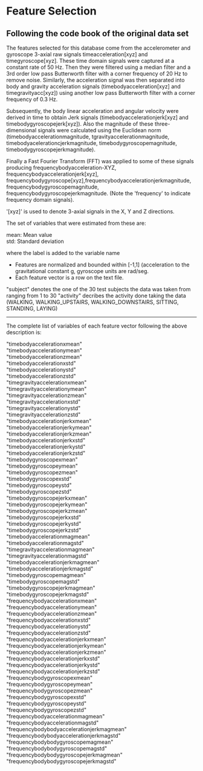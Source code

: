 # Feature Selection 

## Following the code book of the original data set

The features selected for this database come from the accelerometer and gyroscope 3-axial raw signals timeacceleration[xyz] and timegyroscope[xyz]. These time domain signals  were captured at a constant rate of 50 Hz. Then they were filtered using a median filter and a 3rd order low pass Butterworth filter with a corner frequency of 20 Hz to remove noise. Similarly, the acceleration signal was then separated into body and gravity acceleration signals (timebodyacceleration[xyz] and timegravityacc[xyz]) using another low pass Butterworth filter with a corner frequency of 0.3 Hz. 

Subsequently, the body linear acceleration and angular velocity were derived in time to obtain Jerk signals (timebodyaccelerationjerk[xyz] and timebodygyroscopejerk[xyz]). Also the magnitude of these three-dimensional signals were calculated using the Euclidean norm
(timebodyaccelerationmagnitude, tgravityaccelerationmagnitude, timebodyacelerationcjerkmagnitude, timebodygyroscopemagnitude, timebodygyroscopejerkmagnitude). 

Finally a Fast Fourier Transform (FFT) was applied to some of these signals producing frequencybodyacceleration-XYZ, frequencybodyaccelerationjerk[xyz], frequencybodygyroscope[xyz],frequencybodyaccelerationjerkmagnitude, frequencybodygyroscopemagnitude, frequencybodygyroscopejerkmagnitude. (Note the 'frequency' to indicate frequency domain signals). 
 
'[xyz]' is used to denote 3-axial signals in the X, Y and Z directions.

The set of variables that were estimated from these are: 

mean: Mean value  
std: Standard deviation

where the label is added to the variable name

* Features are normalized and bounded within [-1,1] 
(acceleration to the gravitational constant g, gyroscope units are rad/seg.
* Each feature vector is a row on the text file.

"subject" denotes the one of the 30 test subjects the data was taken from ranging from 1 to 30
"activity" decribes the activity done taking the data 
(WALKING, WALKING_UPSTAIRS, WALKING_DOWNSTAIRS, SITTING, STANDING, LAYING)   

***

The complete list of variables of each feature vector following the above description is:

"timebodyaccelerationxmean"  
"timebodyaccelerationymean"  
"timebodyaccelerationzmean"  
"timebodyaccelerationxstd"                
"timebodyaccelerationystd"  
"timebodyaccelerationzstd"  
"timegravityaccelerationxmean"            
"timegravityaccelerationymean"  
"timegravityaccelerationzmean"  
"timegravityaccelerationxstd"             
"timegravityaccelerationystd"  
"timegravityaccelerationzstd"  
"timebodyaccelerationjerkxmean"           
"timebodyaccelerationjerkymean"  
"timebodyaccelerationjerkzmean"  
"timebodyaccelerationjerkxstd"            
"timebodyaccelerationjerkystd"  
"timebodyaccelerationjerkzstd"  
"timebodygyroscopexmean"                  
"timebodygyroscopeymean"  
"timebodygyroscopezmean"  
"timebodygyroscopexstd"                   
"timebodygyroscopeystd"  
"timebodygyroscopezstd"  
"timebodygyroscopejerkxmean"              
"timebodygyroscopejerkymean"  
"timebodygyroscopejerkzmean"  
"timebodygyroscopejerkxstd"               
"timebodygyroscopejerkystd"  
"timebodygyroscopejerkzstd"  
"timebodyaccelerationmagmean"             
"timebodyaccelerationmagstd"  
"timegravityaccelerationmagmean"  
"timegravityaccelerationmagstd"           
"timebodyaccelerationjerkmagmean"  
"timebodyaccelerationjerkmagstd"  
"timebodygyroscopemagmean"                
"timebodygyroscopemagstd"  
"timebodygyroscopejerkmagmean"  
"timebodygyroscopejerkmagstd"             
"frequencybodyaccelerationxmean"  
"frequencybodyaccelerationymean"  
"frequencybodyaccelerationzmean"          
"frequencybodyaccelerationxstd"  
"frequencybodyaccelerationystd"  
"frequencybodyaccelerationzstd"           
"frequencybodyaccelerationjerkxmean"  
"frequencybodyaccelerationjerkymean"  
"frequencybodyaccelerationjerkzmean"      
"frequencybodyaccelerationjerkxstd"  
"frequencybodyaccelerationjerkystd"  
"frequencybodyaccelerationjerkzstd"       
"frequencybodygyroscopexmean"  
"frequencybodygyroscopeymean"  
"frequencybodygyroscopezmean"             
"frequencybodygyroscopexstd"  
"frequencybodygyroscopeystd"  
"frequencybodygyroscopezstd"              
"frequencybodyaccelerationmagmean"  
"frequencybodyaccelerationmagstd"  
"frequencybodybodyaccelerationjerkmagmean"  
"frequencybodybodyaccelerationjerkmagstd"  
"frequencybodybodygyroscopemagmean"  
"frequencybodybodygyroscopemagstd"  
"frequencybodybodygyroscopejerkmagmean"  
"frequencybodybodygyroscopejerkmagstd"  
